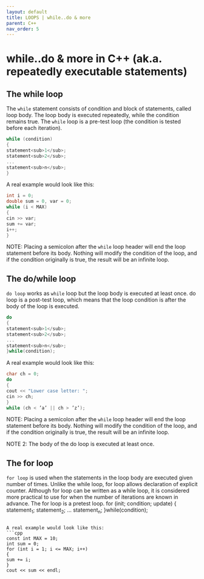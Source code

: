 ```yaml
---
layout: default
title: LOOPS | while..do & more
parent: C++
nav_order: 5
---
```


# while..do & more in C++ (ak.a. repeatedly executable statements)

## The while loop
The ``while`` statement consists of condition and block of statements, called loop body. The loop
body is executed repeatedly, while the condition remains true. The ``while`` loop is a pre-test loop (the
condition is tested before each iteration).
```cpp
while (condition)
{
statement<sub>1</sub>;
statement<sub>2</sub>;
...
statement<sub>n</sub>;
}
```

A real example would look like this:
```cpp
int i = 0;
double sum = 0, var = 0;
while (i < MAX)
{
cin >> var;
sum += var;
i++;
}
```


NOTE: Placing a semicolon after the ``while`` loop header will end the loop statement before its body. Nothing will modify the condition of the loop, and if the condition originally is true, the result will be an infinite loop.

## The do/while loop
``do loop`` works as ``while`` loop but the loop body is executed at least once. do loop is a post-test loop,
which means that the loop condition is after the body of the loop is executed.
```cpp
do
{
statement<sub>1</sub>;
statement<sub>2</sub>;
...
statement<sub>n</sub>;
}while(condition);
```

A real example would look like this:
```cpp
char ch = 0;
do
{
cout << "Lower case letter: ";
cin >> ch;
}
while (ch < ’a’ || ch > ’z’);
```

NOTE: Placing a semicolon after the ``while`` loop header will end the loop statement before its body. Nothing will modify the condition of the loop, and if the condition originally is true, the result will be an infinite loop.

NOTE 2: The body of the do loop is executed at least once.

## The for loop
``for loop`` is used when the statements in the loop body are executed given number of times. Unlike
the while loop, for loop allows declaration of explicit counter. Although for loop can be written as
a while loop, it is considered more practical to use for when the number of iterations are known in
advance. The for loop is a pretest loop.
for (init; condition; update)
{
statement<sub>1</sub>;
statement<sub>2</sub>;
...
statement<sub>n</sub>;
}while(condition);
```

A real example would look like this:
```cpp
const int MAX = 10;
int sum = 0;
for (int i = 1; i <= MAX; i++)
{
sum += i;
}    
cout << sum << endl;

```